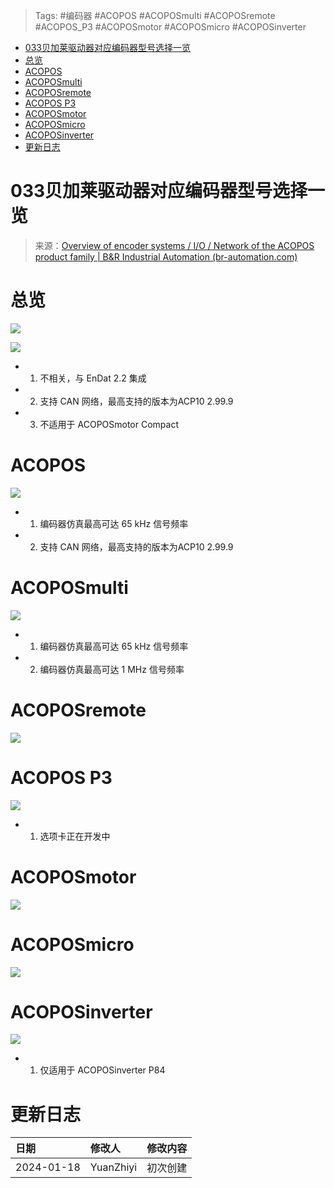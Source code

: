 > Tags: #编码器 #ACOPOS #ACOPOSmulti #ACOPOSremote #ACOPOS_P3 #ACOPOSmotor #ACOPOSmicro #ACOPOSinverter

- [033贝加莱驱动器对应编码器型号选择一览](#033%E8%B4%9D%E5%8A%A0%E8%8E%B1%E9%A9%B1%E5%8A%A8%E5%99%A8%E5%AF%B9%E5%BA%94%E7%BC%96%E7%A0%81%E5%99%A8%E5%9E%8B%E5%8F%B7%E9%80%89%E6%8B%A9%E4%B8%80%E8%A7%88)
- [总览](#%E6%80%BB%E8%A7%88)
- [ACOPOS](#ACOPOS)
- [ACOPOSmulti](#ACOPOSmulti)
- [ACOPOSremote](#ACOPOSremote)
- [ACOPOS P3](#ACOPOS%20P3)
- [ACOPOSmotor](#ACOPOSmotor)
- [ACOPOSmicro](#ACOPOSmicro)
- [ACOPOSinverter](#ACOPOSinverter)
- [更新日志](#%E6%9B%B4%E6%96%B0%E6%97%A5%E5%BF%97)

# 033贝加莱驱动器对应编码器型号选择一览

> 来源：[Overview of encoder systems / I/O / Network of the ACOPOS product family | B&R Industrial Automation (br-automation.com)](https://www.br-automation.com/en/products/motion-control/additional-information/overview-of-encoder-systems-io-network-of-the-acopos-product-family/)

# 总览

![](FILES/033贝加莱驱动器对应编码器型号选择一览/image-20240118230358717.png)

![](FILES/033贝加莱驱动器对应编码器型号选择一览/image-20240118224627214.png)

- 1) 不相关，与 EnDat 2.2 集成
- 2) 支持 CAN 网络，最高支持的版本为ACP10 2.99.9
- 3) 不适用于 ACOPOSmotor Compact

# ACOPOS

![](FILES/033贝加莱驱动器对应编码器型号选择一览/image-20240118225040329.png)

- 1) 编码器仿真最高可达 65 kHz 信号频率
- 2) 支持 CAN 网络，最高支持的版本为ACP10 2.99.9

# ACOPOSmulti

![](FILES/033贝加莱驱动器对应编码器型号选择一览/image-20240118225309691.png)

- 1) 编码器仿真最高可达 65 kHz 信号频率
- 2) 编码器仿真最高可达 1 MHz 信号频率

# ACOPOSremote

![](FILES/033贝加莱驱动器对应编码器型号选择一览/image-20240118225451292.png)

# ACOPOS P3

![](FILES/033贝加莱驱动器对应编码器型号选择一览/image-20240118225636736.png)

- 1) 选项卡正在开发中

# ACOPOSmotor

![](FILES/033贝加莱驱动器对应编码器型号选择一览/image-20240118225740333.png)

# ACOPOSmicro

![](FILES/033贝加莱驱动器对应编码器型号选择一览/image-20240118225826379.png)

# ACOPOSinverter

![](FILES/033贝加莱驱动器对应编码器型号选择一览/image-20240118225921552.png)

- 1) 仅适用于 ACOPOSinverter P84

# 更新日志

| 日期     | 修改人     | 修改内容     |
|:-----|:-----|:-----|
| 2024-01-18     | YuanZhiyi     | 初次创建     |
